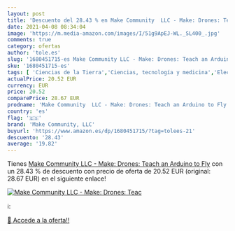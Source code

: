 ```yaml
---
layout: post
title: 'Descuento del 28.43 % en Make Community  LLC - Make: Drones: Teac'
date: 2021-04-08 08:34:04
image: 'https://m.media-amazon.com/images/I/51g9ApEJ-WL._SL400_.jpg'
comments: true
category: ofertas
author: 'tole.es'
slug: '1680451715-es Make Community LLC - Make: Drones: Teach an Arduino to Fly'
sku: '1680451715-es'
tags: [ 'Ciencias de la Tierra','Ciencias, tecnología y medicina','Electrónica y comunicaciones','Geografía','Informática, internet y medios digitales','Libros','Programación y desarrollo  de software','Sistemas de Información Geográfica (SIG)','Tecnología aeroespacial y aeronáutica','Tecnología e ingeniería','Tecnologías y ciencias aplicadas','Transporte y automóviles','arduino','make community, llc', ]
actualPrice: 20.52 EUR
currency: EUR
price: 20.52
comparePrice: 28.67 EUR
prodname: 'Make Community  LLC - Make: Drones: Teach an Arduino to Fly'
country: 'es'
flag: '🇪🇸'
brand: 'Make Community, LLC'
buyurl: 'https://www.amazon.es/dp/1680451715/?tag=tolees-21'
descuento: '28.43'
average: '19.82'
---
```


Tienes [Make Community  LLC - Make: Drones: Teach an Arduino to Fly](https://www.amazon.es/dp/1680451715/?tag=tolees-21) con un 28.43 % de descuento con precio de oferta de 20.52 EUR (original: 28.67 EUR) en el siguiente enlace!

[![Make Community  LLC - Make: Drones: Teac](https://m.media-amazon.com/images/I/51g9ApEJ-WL._SL400_.jpg)](https://www.amazon.es/dp/1680451715/?tag=tolees-21)

ℹ️:


[🛒 Accede a la oferta!!](https://www.amazon.es/dp/1680451715/?tag=tolees-21)
